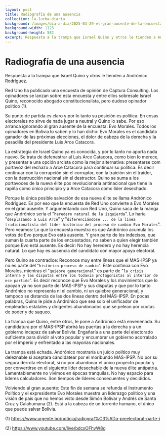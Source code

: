 ```yaml
---
layout: post
title: Radiografía de una ausencia
collection: la-lucha-diaria
background: /images/dia-a-dia/2025-03-29-el-gran-ausente-de-la-encuesta-de-red-uno.png
background-width: 1123
background-height: 582
excerpt: Respuesta a la trampa que Israel Quino y otros le tienden a Andrónico Rodríguez
---
```


# Radiografía de una ausencia

Respuesta a la trampa que Israel Quino y otros le tienden a Andrónico Rodríguez.

Red Uno ha publicado una encuesta de opinión de Captura Consulting. Los opinadores se lanzan sobre esta encuesta y entre ellos sobresale Israel Quino, reconocido abogado constitucionalista, pero dudoso opinador político (1).

Su punto de partida es claro y por lo tanto su posición es política. En cosas electorales no sirve de nada jugar a neutral y Quino lo sabe. Por eso arranca ignorando al gran ausente de la encuesta: Evo Morales. Todos los opinadores en Bolivia lo saben y lo han dicho: Evo Morales es el candidato ganador de las próximas elecciones, el dolor de cabeza de la derecha y la pesadilla del presidente Luis Arce Catacora.

La estrategia de Israel Quino ya es conocida, y por lo tanto no aporta nada nuevo. Se trata de defenestrar al Luis Arce Catacora, como bien lo merece, y presentar a una opción arcista como la mejor alternativa: presentarse com portavoz del rechazo a Arce Catacora para continuar su política. Es decir continuar con la corrupción sin el corruptor, con la traición sin el traidor, con la destrucción nacional sin el destructor. Quino se suma a los portavoces de la nueva élite pos revolucionaria antinacional que tiene la rapiña como único principio y a Arce Catacora como líder desechado.

Porque la única posible salvación de esa nueva élite se llama Andrónico Rodríguez. Es por eso que la encuesta de Red Uno  convierte a Evo Morales en el gran ausente. Y argumentando con Red Uno, Quino saca de la manga que Andrónico sería el "`heredero natural de la izquierda`". Lo haría "`desplazando a Luis Arce`" y "`diferenciándose ... de la línea tradicionalista del líder histórico del proceso de cambio Evo Morales`". Pero veamos: Lo que la encuesta muestra es que Andrónico acumula los votos de Evo porque Evo está ausente. Y gran parte de los indecisos, que suman la cuarta parte de los encuestados, no saben a quien elegir también porque Evo está ausente. Es decir: No hay heredero y no hay herencia natural. Lo que hay es ausencia del candidato con mayor apoyo electoral.

Pero Quino se contradice: Reconoce muy entre líneas que el MAS-IPSP ya no es parte del "`histórico proceso de cambio`". Éste continúa con Evo Morales, mientras el "`quiebre generacional`" es parte de "`la crisis interna y las disputas entre los todavía protagonistas al interior de ese partido`". Es decir reconoce que Evo Morales y los movimientos que lo apoyan ya no son parte del MAS-IPSP y sus disputas y que por lo tanto Andrónico no representa ni el cambio, ni un quiebre generacional, y tampoco se distancia de las dos líneas dentro del MAS-IPSP. En pocas palabras, Quino le pide a Andrónico que sea solo el unificador de empleados estatales y dirigentes abandonados que se pelean por cuotas de poder y de saqueo. 

La trampa que Quino, entre otros, le pone a Andrónico está envenenada. Su candidatura por el MAS-IPSP abrirá las puertas a la derecha y a un gobierno incapaz de salvar Bolivia: Engañaría a una parte del electorado suficiente para dividir al voto popular y encumbrar un gobierno acorralado por el imperio y enfrentado a las mayorías nacionales.

La trampa está echada. Andrónico mostraría un juicio político muy deleznable si aceptara candidatear por el moribundo MAS-IPSP. No por su segura derrota electoral, si no por abandonar el único proyecto popular y por convertirse en el siguiente líder desechable de la nueva élite antipatria. Lamentablemente no vivimos en épocas tranquilas. No hay espacio para líderes calculadores. Son tiempos de líderes consecuentes y decididos.
 
Volviendo al gran ausente: Este fin de semana se refunda el Instrumento Político y el expresidente Evo Morales muestra un liderazgo político y una visión de país que no hemos visto desde Simón Bolivar y Andrés de Santa Cruz y Calahumana (2). Está a la cabeza de un torrente humano, el único que puede salvar Bolivia.

(1) <https://www.urgente.bo/noticia/radiograf%C3%ADa-preelectoral-parte-i>

(2) <https://www.youtube.com/live/bdcxOFhvW8g>